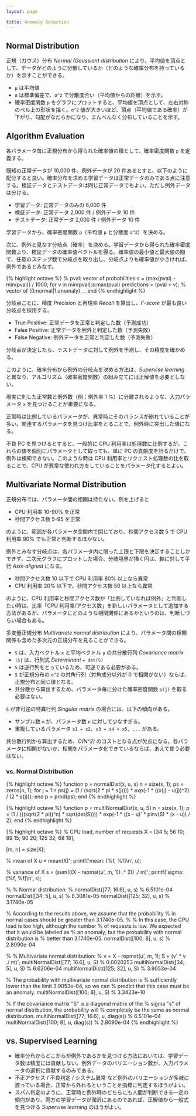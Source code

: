 ```yaml
---
layout: page

title: Anomaly Detection
---
```


<script type="text/x-mathjax-config">
  MathJax.Hub.Config({ tex2jax: { inlineMath: [['$','$'], ["\\(","\\)"]] } });
</script>
<script type="text/javascript"
  src="http://cdn.mathjax.org/mathjax/latest/MathJax.js?config=TeX-AMS_HTML">
</script>

## Normal Distribution

正規（ガウス）分布 _Normal (Gaussian) distribution_ により、平均値を頂点として、データがどのように分散しているか（どのような確率分布を持っているか）を示すことができる。

<script type="math/tex; mode=display" id="MathJax-Element-normal_distribution">
{\scriptsize \text{$\mu = $ the mean of $x$}} \\
{\scriptsize \text{$\sigma^{2} = $ the variance of $x$ ($\sigma =$ standard deviation)}} \\
\begin{align}
p(x; \mu, \sigma^{2}) & = \frac{1}{ \sqrt{ 2 \pi \sigma^{2} } } \exp \left( - \frac{ (x - \mu)^{2} }{ 2 \sigma^{2} } \right) \\
\end{align} \\
</script>

* `μ` は平均値
* `σ` は標準偏差で、`σ^2` で分散度合い（平均値からの距離）を示す。
* 確率密度関数 `p` をグラフにプロットすると、平均値を頂点として、左右対称のベル上の形状を描く。`σ^2` 値が大きいほど、頂点（平均値である確率）が下がり、勾配がなだらかになり、まんべんなく分布していることを示す。

## Algorithm Evaluation

各パラメータ毎に正規分布から得られた確率値の積として、確率密度関数 `p` を定義する。

<script type="math/tex; mode=display" id="MathJax-Element-anomaly_detection_algorithm">
\begin{align}
\mu_{j} & = \frac{1}{m} \sum_{i = 1}^{m} x_{j}^{(i)} \\
\sigma_{j}^{2} & = \frac{1}{m} \sum_{i = 1}^{m} (x_{j}^{(i)} - \mu_{j})^{2} \\
p(x) & = p(x_1; \mu_1, \sigma_1^2) \cdot p(x_2; \mu_2, \sigma_2^2) \cdot \ldots \cdot p(x_n; \mu_n, \sigma_n^2) \\
& = \prod_{j = 1}^{n} p(x_{j}; \mu_{j}, \sigma_{j}^{2}) \\
& = \prod_{j = 1}^{n} \frac{1}{ \sqrt{ 2 \pi \sigma_{j}^{2} } } \exp \left( - \frac{ (x_{j} - \mu_{j})^{2} }{ 2 \sigma_{j}^{2} } \right) \\
\end{align} \\
</script>

既知の正常データが 10,000 件、例外データが 20 件あるとすと、以下のように配分すると良い。確率分布を求める学習データは正常データのみである点に注意する。検証データとテストデータは同じ正常データでもよい。ただし例外データは分ける。

* 学習データ: 正常データのみの 6,000 件
* 検証データ: 正常データ 2,000 件 / 例外データ 10 件
* テストデータ: 正常データ 2,000 件 / 例外データ 10 件

学習データから、確率密度関数 `p`（平均値 `μ` と分散度 `σ^2`）を決める。

次に、例外と見なす分岐点（確率）を決める。学習データから得られた確率密度関数より、検証データの確率値ベクトルを得る。確率値の最小値と最大値の間で、任意のステップ数で分岐点を取り出し、分岐点よりも確率値が小さければ、例外であるとみなす。

{% highlight octave %}
% pval: vector of probabilities
s = (max(pval) - min(pval)) / 1000;
for v in min(pval):s:max(pval)
    predictions = (pval < v); % vector of (0:normal|1:anomaly)
    ...
end
{% endhighlight %}

分岐点ごとに、精度 _Precision_ と再現率 _Recall_ を算出し、_F-score_ が最も良い分岐点を採用する。

<script type="math/tex; mode=display" id="MathJax-Element-anomaly_detection_algorithm_fscore">
{\scriptsize \text{$tp = $ true positive, $fp = $ false positive, $fn = $ false negative}} \\
{\scriptsize \text{$P = $ Precision, $R = $ Recall}} \\
P = \frac{tp}{tp + fp} \\
R = \frac{tp}{tp + fn} \\
F_{1} = 2 \frac{PR}{P + R} \\
</script>

* True Positive: 正常データを正常と判定した数（予測成功）
* False Positive: 正常データを例外と判定した数（予測失敗）
* False Negative: 例外データを正常と判定した数（予測失敗）

分岐点が決定したら、テストデータに対して例外を予測し、その精度を確かめる。

このように、確率分布から例外の分岐点を決める方法は、_Supervise learning_ と異なり、アルゴリズム（確率密度関数）の組み立てには正解値を必要としない。

現実に則した正常数と例外数（例：例外率 1 %）に分離されるような、入力パラメータ `x` を見つけることが重要になる。

正常時は比例しているパラメータが、異常時にそのバランスが崩れていることが多い。関連するパラメータを見つけ比率をとることで、例外時に突出した値になる。

不良 PC を見つけるとすると、一般的に CPU 利用率は処理数に比例するが、これらの値を個別にパラメータとして取っても、単に PC の貢献度を計るだけで、例外は検知できない。このような時は CPU 利用率とリクエスト処理数の比を取ることで、CPU が異常な使われ方をしていることをパラメータ化するとよい。

## Multivariate Normal Distribution

正規分布では、パラメータ間の相関は持たない。例を上げると

* CPU 利用率 10-90% を正常
* 秒間アクセス数 5-95 を正常

のように、範囲が各パラメータ空間内で閉じており、秒間アクセス数 5 で CPU 利用率 90% でも正常と判断するほかない。

例外とみなす分岐点は、各パラメータ内に限った上限と下限を決定することしかできず、二次元グラフにプロットした場合、分岐境界が描く円は、軸に対して平行 _Axis-aligned_ になる。

* 秒間アクセス数 10 以下で CPU 利用率 80% 以上なら異常
* CPU 利用率 20% 以下で、秒間アクセス数 50 以上なら異常

のように、CPU 利用率と秒間アクセス数が「比例していなれば例外」と判断したい時は、比率「CPU 利用率/アクセス数」を新しいパラメータとして追加する方法があるが、パラメータにどのような相関関係にあるかというのは、判断しづらい場合もある。

多変量正規分布 _Multivariate normal distribution_ により、パラメータ間の相関関係も含めた多次元の正規分布を見ることができる。

<script type="math/tex; mode=display" id="MathJax-Element-multivariate_normal_distribution">
{\scriptsize \text{$m = $ number of examples}} \\
{\scriptsize \text{$n = $ number of features}} \\

\begin{align}
\mu & = \frac{1}{m} \sum_{i = 1}^{m} x^{(i)} \in \mathbb{R}^{n} \\
S & = \frac{1}{m} \sum_{i = 1}^{m} (x^{(i)} - \mu) (x^{(i)} - \mu)^{T} \in \mathbb{R}^{n \times n} \\
p(x; \mu, S) & = \frac{1}{ ( \sqrt{ 2 \pi } )^{m} \sqrt{ | S | } } \exp \left( - \frac{1}{2} (x - \mu)^{T} S^{-1} (x - \mu) \right) \\
\end{align}
</script>

* `S` は、入力ベクトル `x` と平均ベクトル `μ` の共分散行列 _Covariance matrix_
* `|S|` は、行列式 _Determinant_ `= det(S)`
* `S` は逆行列をとっているため、可逆である必要がある。
* `S` が正規分布の `σ^2` の対角行列（対角成分以外が 0 で相関がない）ならば、正規分布と同じ値となる。
* 共分散から算出するため、パラメータ毎に分けた確率密度関数 `p(j)` を取る必要はない。

`S` が非可逆の特異行列 _Singular matrix_ の場合には、以下の傾向がある。

* サンプル数 `m` が、パラメータ数 `n` に対して少なすぎる。
* 重複しているパラメータ `x1 = x2, x3 = x4 + x5, ...` がある。

共分散行列から算出するため、_O(N^2)_ のコストとなる点が欠点になる。各パラメータに相関がないか、相関をパラメータ化できているならば、あえて使う必要はない。

### vs. Normal Distribution

{% highlight octave %}
function p = normalDist(x, u, s)
    n = size(x, 1);
    ps = zeros(n, 1);
    for j = 1:n
      ps(j) = (1 / (sqrt(2 * pi * s(j)))) * exp(-1 * ((x(j) - u(j))^2) / (2 * s(j)));
    end
    p = prod(ps);
end
{% endhighlight %}

{% highlight octave %}
function p = multiNormalDist(x, u, S)
    n = size(x, 1);
    p = (1 / (((sqrt(2 * pi))^n) * sqrt(det(S)))) * exp(-1 * ((x - u)' * pinv(S) * (x - u)) / 2);
end
{% endhighlight %}

{% highlight octave %}
% CPU load, number of requests
X = [34 5; 56 10; 89 15; 90 20; 125 32; 68 18];

[m, n] = size(X);

% mean of X
u = mean(X)';
printf('mean: [%f, %f]\n', u);

% variance of X
s = (sum(((X - repmat(u', m, 1)) .^ 2)) ./ m)';
printf('sigma: [%f, %f]\n', s);

%
% Normal distribution:
%
normalDist([77; 16.6], u, s) % 6.5101e-04
normalDist([34; 5], u, s)    % 8.3081e-05
normalDist([125; 32], u, s)  % 3.1740e-05

% According to the results above, we assume that the probability
% in normal cases should be greater than 3.1740e-05.
%
% In this case, the CPU load is too high, although the number
% of requests is low. We expected that it would be labeled as
% an anomaly, but the probability with normal distribution is
% better than 3.1740e-05.
normalDist([100; 8], u, s) % 2.8090e-04

%
% Multivariate normal distribution:
%
v = X - repmat(u', m, 1);
S = (v' * v ./ m)';
multiNormalDist([77; 16.6], u, S) % 0.0020253
multiNormalDist([34; 5], u, S)    % 6.6206e-04
multiNormalDist([125; 32], u, S)  % 3.9053e-04

% The probability with multivariate normal distribution is
% sufficiently lower than the limit 3.9053e-04, so we can
% predict that this case must be an anomaly.
multiNormalDist([100; 8], u, S)   % 3.3423e-10

% If the covariance matrix "S" is a diagonal matrix of the
% sigma "s" of normal distribution, the probability will
% completely be the same as normal distribution.
multiNormalDist([77; 16.6], u, diag(s)) % 6.5101e-04
multiNormalDist([100; 8], u, diag(s))   % 2.8090e-04
{% endhighlight %}

## vs. Supervised Learning

* 確率分布からどこからが例外であるかを見つける方法においては、学習データ数は精度には貢献しない。例外データのバリエーション数が、入力パラメータの選択に貢献するのみである。
* 不正アクセス / 不良判定 / システム異常 など例外のバリエーションが多岐に渡っている場合、正常から外れるということを指標に判定するほうがよい。
* スパム判定のように、正常時と例外時のどちらにも人間が判断できる一定の傾向があり、両方の学習データが潤沢にあるのであれば、正解値から一般式を見つける _Supervise learning_ のほうがよい。

